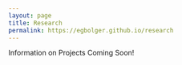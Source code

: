```yaml
---
layout: page
title: Research
permalink: https://egbolger.github.io/research
---
```

Information on Projects Coming Soon!